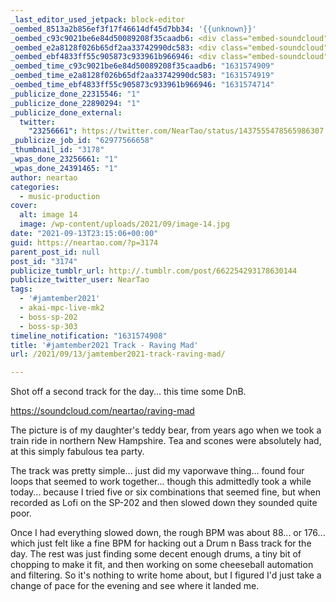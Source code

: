 ```yaml
---
_last_editor_used_jetpack: block-editor
_oembed_8513a2b856ef3f17f46614df45d7bb34: '{{unknown}}'
_oembed_c93c9021be6e84d50089208f35caadb6: <div class="embed-soundcloud"><iframe title="Raving Mad by NearTao" width="620" height="400" scrolling="no" frameborder="no" src="https://w.soundcloud.com/player/?visual=true&url=https%3A%2F%2Fapi.soundcloud.com%2Ftracks%2F1124138998&show_artwork=true&maxheight=930&maxwidth=620"></iframe></div>
_oembed_e2a8128f026b65df2aa33742990dc583: <div class="embed-soundcloud"><iframe title="Raving Mad by NearTao" width="500" height="400" scrolling="no" frameborder="no" src="https://w.soundcloud.com/player/?visual=true&url=https%3A%2F%2Fapi.soundcloud.com%2Ftracks%2F1124138998&show_artwork=true&maxheight=750&maxwidth=500"></iframe></div>
_oembed_ebf4833ff55c905873c933961b966946: <div class="embed-soundcloud"><iframe title="Raving Mad by NearTao" width="750" height="400" scrolling="no" frameborder="no" src="https://w.soundcloud.com/player/?visual=true&url=https%3A%2F%2Fapi.soundcloud.com%2Ftracks%2F1124138998&show_artwork=true&maxheight=1000&maxwidth=750"></iframe></div>
_oembed_time_c93c9021be6e84d50089208f35caadb6: "1631574909"
_oembed_time_e2a8128f026b65df2aa33742990dc583: "1631574919"
_oembed_time_ebf4833ff55c905873c933961b966946: "1631574714"
_publicize_done_22315546: "1"
_publicize_done_22890294: "1"
_publicize_done_external:
  twitter:
    "23256661": https://twitter.com/NearTao/status/1437555478565986307
_publicize_job_id: "62977566658"
_thumbnail_id: "3178"
_wpas_done_23256661: "1"
_wpas_done_24391465: "1"
author: neartao
categories:
  - music-production
cover:
  alt: image 14
  image: /wp-content/uploads/2021/09/image-14.jpg
date: "2021-09-13T23:15:06+00:00"
guid: https://neartao.com/?p=3174
parent_post_id: null
post_id: "3174"
publicize_tumblr_url: http://.tumblr.com/post/662254293178630144
publicize_twitter_user: NearTao
tags:
  - '#jamtember2021'
  - akai-mpc-live-mk2
  - boss-sp-202
  - boss-sp-303
timeline_notification: "1631574908"
title: '#jamtember2021 Track - Raving Mad'
url: /2021/09/13/jamtember2021-track-raving-mad/

---
```

Shot off a second track for the day... this time some DnB.

https://soundcloud.com/neartao/raving-mad

The picture is of my daughter's teddy bear, from years ago when we took a train ride in northern New Hampshire. Tea and scones were absolutely had, at this simply fabulous tea party.

The track was pretty simple... just did my vaporwave thing... found four loops that seemed to work together... though this admittedly took a while today... because I tried five or six combinations that seemed fine, but when recorded as Lofi on the SP-202 and then slowed down they sounded quite poor.

Once I had everything slowed down, the rough BPM was about 88... or 176... which just felt like a fine BPM for hacking out a Drum n Bass track for the day. The rest was just finding some decent enough drums, a tiny bit of chopping to make it fit, and then working on some cheeseball automation and filtering. So it's nothing to write home about, but I figured I'd just take a change of pace for the evening and see where it landed me.
